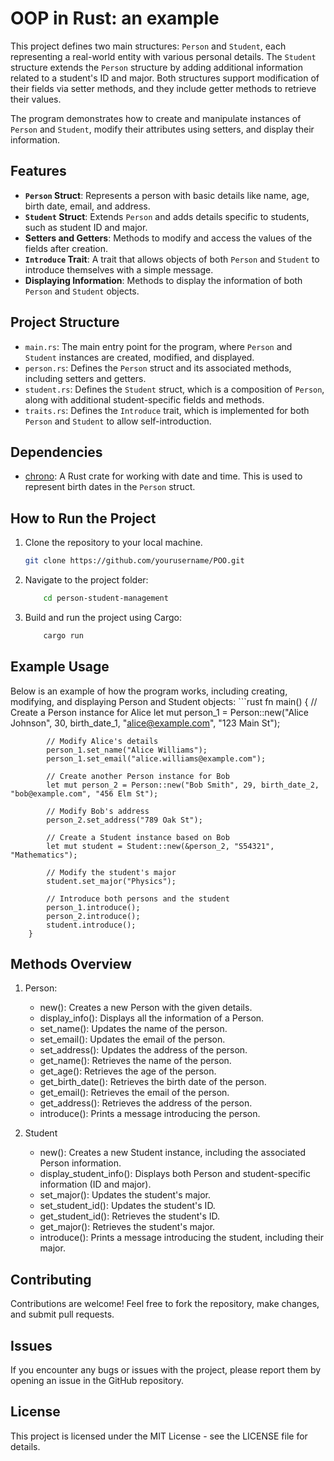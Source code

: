 # OOP in Rust: an example

This project defines two main structures: `Person` and `Student`, each representing a real-world entity with various personal details. The `Student` structure extends the `Person` structure by adding additional information related to a student's ID and major. Both structures support modification of their fields via setter methods, and they include getter methods to retrieve their values.

The program demonstrates how to create and manipulate instances of `Person` and `Student`, modify their attributes using setters, and display their information.

## Features

- **`Person` Struct**: Represents a person with basic details like name, age, birth date, email, and address.
- **`Student` Struct**: Extends `Person` and adds details specific to students, such as student ID and major.
- **Setters and Getters**: Methods to modify and access the values of the fields after creation.
- **`Introduce` Trait**: A trait that allows objects of both `Person` and `Student` to introduce themselves with a simple message.
- **Displaying Information**: Methods to display the information of both `Person` and `Student` objects.
  
## Project Structure

- `main.rs`: The main entry point for the program, where `Person` and `Student` instances are created, modified, and displayed.
- `person.rs`: Defines the `Person` struct and its associated methods, including setters and getters.
- `student.rs`: Defines the `Student` struct, which is a composition of `Person`, along with additional student-specific fields and methods.
- `traits.rs`: Defines the `Introduce` trait, which is implemented for both `Person` and `Student` to allow self-introduction.

## Dependencies

- [chrono](https://crates.io/crates/chrono): A Rust crate for working with date and time. This is used to represent birth dates in the `Person` struct.

## How to Run the Project

1. Clone the repository to your local machine.
   ```bash
   git clone https://github.com/yourusername/POO.git
   ```

2. Navigate to the project folder:
    ```bash
        cd person-student-management
    ```

3. Build and run the project using Cargo:
    ```bash
        cargo run
    ```

## Example Usage

Below is an example of how the program works, including creating, modifying, and displaying Person and Student objects:
    ```rust
        fn main() {
            // Create a Person instance for Alice
            let mut person_1 = Person::new("Alice Johnson", 30, birth_date_1, "alice@example.com", "123 Main St");

            // Modify Alice's details
            person_1.set_name("Alice Williams");
            person_1.set_email("alice.williams@example.com");

            // Create another Person instance for Bob
            let mut person_2 = Person::new("Bob Smith", 29, birth_date_2, "bob@example.com", "456 Elm St");

            // Modify Bob's address
            person_2.set_address("789 Oak St");

            // Create a Student instance based on Bob
            let mut student = Student::new(&person_2, "S54321", "Mathematics");

            // Modify the student's major
            student.set_major("Physics");

            // Introduce both persons and the student
            person_1.introduce();
            person_2.introduce();
            student.introduce();
        }

## Methods Overview

1. Person:
    - new(): Creates a new Person with the given details.
    - display_info(): Displays all the information of a Person.
    - set_name(): Updates the name of the person.
    - set_email(): Updates the email of the person.
    - set_address(): Updates the address of the person.
    - get_name(): Retrieves the name of the person.
    - get_age(): Retrieves the age of the person.
    - get_birth_date(): Retrieves the birth date of the person.
    - get_email(): Retrieves the email of the person.
    - get_address(): Retrieves the address of the person.
    - introduce(): Prints a message introducing the person.

2. Student
    - new(): Creates a new Student instance, including the associated Person information.
    - display_student_info(): Displays both Person and student-specific information (ID and major).
    - set_major(): Updates the student's major.
    - set_student_id(): Updates the student's ID.
    - get_student_id(): Retrieves the student's ID.
    - get_major(): Retrieves the student's major.
    - introduce(): Prints a message introducing the student, including their major.

## Contributing

Contributions are welcome! Feel free to fork the repository, make changes, and submit pull requests.

## Issues

If you encounter any bugs or issues with the project, please report them by opening an issue in the GitHub repository.

## License

This project is licensed under the MIT License - see the LICENSE file for details.